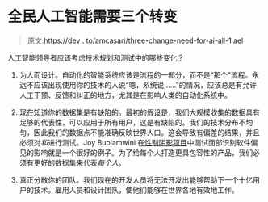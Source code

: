 # 全民人工智能需要三个转变

> 原文:[https://dev . to/amcasari/three-change-need-for-ai-all-1 ael](https://dev.to/amcasari/three-changes-needed-for-ai-for-all-1ael)

人工智能领导者应该考虑技术规划和测试中的哪些变化？

1.  为人而设计。自动化的智能系统应该是流程的一部分，而不是“那个”流程。永远不应该出现使用你的技术的人说“嗯，系统说……”的情况，应该总是有允许人工干预、反馈和纠正的地方，尤其是在影响人类的自动化系统中。

2.  现在知道你的数据集是有缺陷的。最初的假设是，我们大规模收集的数据具有足够的代表性，可以应用于所有用户，这是有缺陷的。我们的技术分布不均匀，因此我们的数据点不能准确反映世界人口。这会导致有偏差的结果，并且必须对*和*进行测试。Joy Buolamwini 在[性别阴影项目](https://www.media.mit.edu/publications/actionable-auditing-investigating-the-impact-of-publicly-naming-biased-performance-results-of-commercial-ai-products/)中测试面部识别软件偏见的影响就是一个很好的例子。为了给每个人打造更具包容性的产品，我们必须有更好的数据集来代表*每个人*。

3.  真正分散你的团队。我们现在的开发人员将无法开发出能够帮助下一个十亿用户的技术。雇用人员和设计团队，使他们能够在世界各地有效地工作。